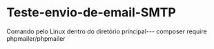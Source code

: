 # Teste-envio-de-email-SMTP

Comando pelo Linux dentro do diretório principal--- composer require phpmailer/phpmailer
